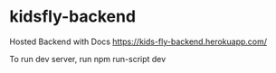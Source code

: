 # kidsfly-backend

Hosted Backend with Docs
https://kids-fly-backend.herokuapp.com/

To run dev server, run npm run-script dev
